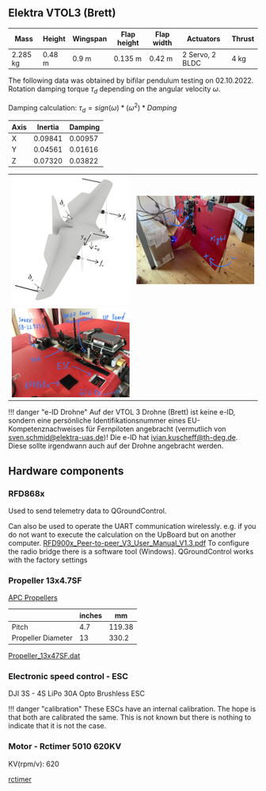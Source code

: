 ## Elektra VTOL3 (Brett)

| Mass    | Height | Wingspan | Flap height | Flap width | Actuators       | Thrust |
|---------|--------|----------|-------------|------------|-----------------|--------|
| 2.285 kg | 0.48 m | 0.9 m    | 0.135 m     | 0.42 m     | 2 Servo, 2 BLDC | 4 kg   |


The following data was obtained by bifilar pendulum testing on 02.10.2022.
Rotation damping torque $\tau_d$ depending on the angular velocity $ω$.

Damping calculation: $\tau_d = sign(ω) * (ω^2) * Damping$

| Axis        | Inertia   | Damping    |
|-------------|-----------|------------|
| X           | 0.09841   | 0.00957    |
| Y           | 0.04561   | 0.01616    |
| Z           | 0.07320   | 0.03822    |

|   |   | 
|-------------|-------------|
| ![VTOL Frame](../assets/vtol/VTOL_Frame.png)   |     ![Flap direction](../assets/vtol/brett/brett_flap_PWM_direction.jpeg)      |   
| ![PX4 setup](../assets/vtol/brett/brett_PX4_setup.jpeg)   |         |   




!!! danger "e-ID Drohne"
    Auf der VTOL 3 Drohne (Brett) ist keine e-ID, sondern eine persönliche Identifikationsnummer eines EU-Kompetenznachweises für Fernpiloten angebracht (vermutlich von sven.schmid@elektra-uas.de)! Die e-ID hat ivian.kuscheff@th-deg.de. Diese sollte irgendwann auch auf der Drohne angebracht werden.



## Hardware components

### RFD868x
Used to send telemetry data to QGroundControl.

Can also be used to operate the UART communication wirelessly. e.g. if you do not want to execute the calculation on the UpBoard but on another computer.
[RFD900x_Peer-to-peer_V3_User_Manual_V1.3.pdf](../assets/hardware/RFD900x_Peer-to-peer_V3_User_Manual_V1.3.pdf)
To configure the radio bridge there is a software tool (Windows). QGroundControl works with the factory settings

### Propeller 13x4.7SF

[APC Propellers](https://www.apcprop.com/product/13x4-7sf/)

|                     | inches    | mm         |
|---------------------|-----------|------------|
| Pitch               | 4.7       | 119.38     |
| Propeller Diameter  | 13        | 330.2      |


[Propeller_13x47SF.dat](../assets/hardware/Propeller_13x47SF.dat.txt)


### Electronic speed control - ESC

DJI 3S - 4S LiPo 30A Opto Brushless ESC

!!! danger "calibration"
    These ESCs have an internal calibration. The hope is that both are calibrated the same. This is not known but there is nothing to indicate that it is not the case.



### Motor - Rctimer 5010 620KV

KV(rpm/v): 620

[rctimer](https://www.rctimer.com/rctimer-5010-260kv-multirotor-brushless-motor40mm-shaft-p0132.html)